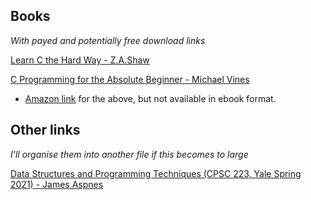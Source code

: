 ## Books  
*With payed and potentially free download links*  

[Learn C the Hard Way - Z.A.Shaw](https://www.amazon.co.uk/Learn-Hard-Way-Practical-Computational-ebook/dp/B013PNU6VQ/)

[C Programming for the Absolute Beginner - Michael Vines](https://github.com/haemu/C_Cplusplus/blob/master/C%20Programming%20for%20the%20Absolute%20Beginner%2C%202nd%20Edition.pdf)
- [Amazon link](https://www.amazon.co.uk/C-Programming-Absolute-Beginner-Second/dp/1598634801) for the above, but not available in ebook format.


## Other links  
*I'll organise them into another file if this becomes to large*  

[Data Structures and Programming Techniques (CPSC 223, Yale Spring 2021) - James Aspnes](http://cs.yale.edu/homes/aspnes/classes/223/notes.html)
